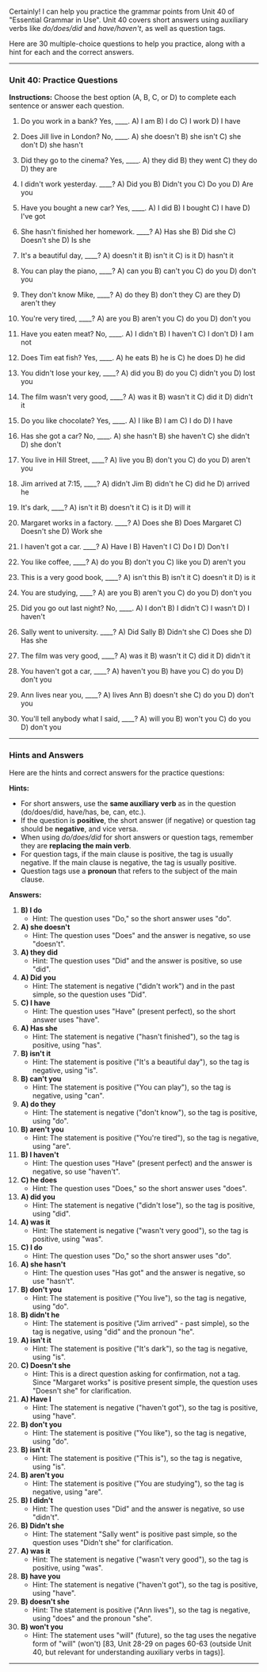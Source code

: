 Certainly! I can help you practice the grammar points from Unit 40 of "Essential Grammar in Use". Unit 40 covers short answers using auxiliary verbs like *do/does/did* and *have/haven't*, as well as question tags.

Here are 30 multiple-choice questions to help you practice, along with a hint for each and the correct answers.

---

### Unit 40: Practice Questions

**Instructions:** Choose the best option (A, B, C, or D) to complete each sentence or answer each question.

1.  Do you work in a bank? Yes, ____.
    A) I am
    B) I do
    C) I work
    D) I have

2.  Does Jill live in London? No, ____.
    A) she doesn't
    B) she isn't
    C) she don't
    D) she hasn't

3.  Did they go to the cinema? Yes, ____.
    A) they did
    B) they went
    C) they do
    D) they are

4.  I didn't work yesterday. ____?
    A) Did you
    B) Didn't you
    C) Do you
    D) Are you

5.  Have you bought a new car? Yes, ____.
    A) I did
    B) I bought
    C) I have
    D) I've got

6.  She hasn't finished her homework. ____?
    A) Has she
    B) Did she
    C) Doesn't she
    D) Is she

7.  It's a beautiful day, ____?
    A) doesn't it
    B) isn't it
    C) is it
    D) hasn't it

8.  You can play the piano, ____?
    A) can you
    B) can't you
    C) do you
    D) don't you

9.  They don't know Mike, ____?
    A) do they
    B) don't they
    C) are they
    D) aren't they

10. You're very tired, ____?
    A) are you
    B) aren't you
    C) do you
    D) don't you

11. Have you eaten meat? No, ____.
    A) I didn't
    B) I haven't
    C) I don't
    D) I am not

12. Does Tim eat fish? Yes, ____.
    A) he eats
    B) he is
    C) he does
    D) he did

13. You didn't lose your key, ____?
    A) did you
    B) do you
    C) didn't you
    D) lost you

14. The film wasn't very good, ____?
    A) was it
    B) wasn't it
    C) did it
    D) didn't it

15. Do you like chocolate? Yes, ____.
    A) I like
    B) I am
    C) I do
    D) I have

16. Has she got a car? No, ____.
    A) she hasn't
    B) she haven't
    C) she didn't
    D) she don't

17. You live in Hill Street, ____?
    A) live you
    B) don't you
    C) do you
    D) aren't you

18. Jim arrived at 7:15, ____?
    A) didn't Jim
    B) didn't he
    C) did he
    D) arrived he

19. It's dark, ____?
    A) isn't it
    B) doesn't it
    C) is it
    D) will it

20. Margaret works in a factory. ____?
    A) Does she
    B) Does Margaret
    C) Doesn't she
    D) Work she

21. I haven't got a car. ____?
    A) Have I
    B) Haven't I
    C) Do I
    D) Don't I

22. You like coffee, ____?
    A) do you
    B) don't you
    C) like you
    D) aren't you

23. This is a very good book, ____?
    A) isn't this
    B) isn't it
    C) doesn't it
    D) is it

24. You are studying, ____?
    A) are you
    B) aren't you
    C) do you
    D) don't you

25. Did you go out last night? No, ____.
    A) I don't
    B) I didn't
    C) I wasn't
    D) I haven't

26. Sally went to university. ____?
    A) Did Sally
    B) Didn't she
    C) Does she
    D) Has she

27. The film was very good, ____?
    A) was it
    B) wasn't it
    C) did it
    D) didn't it

28. You haven't got a car, ____?
    A) haven't you
    B) have you
    C) do you
    D) don't you

29. Ann lives near you, ____?
    A) lives Ann
    B) doesn't she
    C) do you
    D) don't you

30. You'll tell anybody what I said, ____?
    A) will you
    B) won't you
    C) do you
    D) don't you

---

### Hints and Answers

Here are the hints and correct answers for the practice questions:

**Hints:**
*   For short answers, use the **same auxiliary verb** as in the question (do/does/did, have/has, be, can, etc.).
*   If the question is **positive**, the short answer (if negative) or question tag should be **negative**, and vice versa.
*   When using *do/does/did* for short answers or question tags, remember they are **replacing the main verb**.
*   For question tags, if the main clause is positive, the tag is usually negative. If the main clause is negative, the tag is usually positive.
*   Question tags use a **pronoun** that refers to the subject of the main clause.

**Answers:**

1.  **B) I do**
    *   Hint: The question uses "Do," so the short answer uses "do".
2.  **A) she doesn't**
    *   Hint: The question uses "Does" and the answer is negative, so use "doesn't".
3.  **A) they did**
    *   Hint: The question uses "Did" and the answer is positive, so use "did".
4.  **A) Did you**
    *   Hint: The statement is negative ("didn't work") and in the past simple, so the question uses "Did".
5.  **C) I have**
    *   Hint: The question uses "Have" (present perfect), so the short answer uses "have".
6.  **A) Has she**
    *   Hint: The statement is negative ("hasn't finished"), so the tag is positive, using "has".
7.  **B) isn't it**
    *   Hint: The statement is positive ("It's a beautiful day"), so the tag is negative, using "is".
8.  **B) can't you**
    *   Hint: The statement is positive ("You can play"), so the tag is negative, using "can".
9.  **A) do they**
    *   Hint: The statement is negative ("don't know"), so the tag is positive, using "do".
10. **B) aren't you**
    *   Hint: The statement is positive ("You're tired"), so the tag is negative, using "are".
11. **B) I haven't**
    *   Hint: The question uses "Have" (present perfect) and the answer is negative, so use "haven't".
12. **C) he does**
    *   Hint: The question uses "Does," so the short answer uses "does".
13. **A) did you**
    *   Hint: The statement is negative ("didn't lose"), so the tag is positive, using "did".
14. **A) was it**
    *   Hint: The statement is negative ("wasn't very good"), so the tag is positive, using "was".
15. **C) I do**
    *   Hint: The question uses "Do," so the short answer uses "do".
16. **A) she hasn't**
    *   Hint: The question uses "Has got" and the answer is negative, so use "hasn't".
17. **B) don't you**
    *   Hint: The statement is positive ("You live"), so the tag is negative, using "do".
18. **B) didn't he**
    *   Hint: The statement is positive ("Jim arrived" - past simple), so the tag is negative, using "did" and the pronoun "he".
19. **A) isn't it**
    *   Hint: The statement is positive ("It's dark"), so the tag is negative, using "is".
20. **C) Doesn't she**
    *   Hint: This is a direct question asking for confirmation, not a tag. Since "Margaret works" is positive present simple, the question uses "Doesn't she" for clarification.
21. **A) Have I**
    *   Hint: The statement is negative ("haven't got"), so the tag is positive, using "have".
22. **B) don't you**
    *   Hint: The statement is positive ("You like"), so the tag is negative, using "do".
23. **B) isn't it**
    *   Hint: The statement is positive ("This is"), so the tag is negative, using "is".
24. **B) aren't you**
    *   Hint: The statement is positive ("You are studying"), so the tag is negative, using "are".
25. **B) I didn't**
    *   Hint: The question uses "Did" and the answer is negative, so use "didn't".
26. **B) Didn't she**
    *   Hint: The statement "Sally went" is positive past simple, so the question uses "Didn't she" for clarification.
27. **A) was it**
    *   Hint: The statement is negative ("wasn't very good"), so the tag is positive, using "was".
28. **B) have you**
    *   Hint: The statement is negative ("haven't got"), so the tag is positive, using "have".
29. **B) doesn't she**
    *   Hint: The statement is positive ("Ann lives"), so the tag is negative, using "does" and the pronoun "she".
30. **B) won't you**
    *   Hint: The statement uses "will" (future), so the tag uses the negative form of "will" (won't) [83, Unit 28-29 on pages 60-63 (outside Unit 40, but relevant for understanding auxiliary verbs in tags)].

---